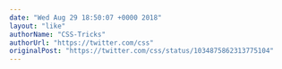 ```yaml
---
date: "Wed Aug 29 18:50:07 +0000 2018"
layout: "like"
authorName: "CSS-Tricks"
authorUrl: "https://twitter.com/css"
originalPost: "https://twitter.com/css/status/1034875862313775104"
---
```

